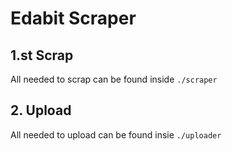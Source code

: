 # Edabit Scraper

## 1.st Scrap

All needed to scrap can be found inside `./scraper`

## 2. Upload

All needed to upload can be found insie `./uploader`
